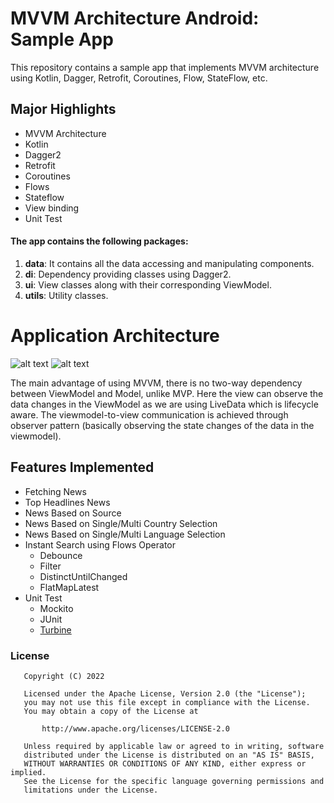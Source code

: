 # MVVM Architecture Android: Sample App
This repository contains a sample app that implements MVVM architecture using Kotlin, Dagger,
Retrofit, Coroutines, Flow, StateFlow, etc.

## Major Highlights

- MVVM Architecture
- Kotlin
- Dagger2
- Retrofit
- Coroutines
- Flows
- Stateflow
- View binding
- Unit Test

#### The app contains the following packages:
1. **data**: It contains all the data accessing and manipulating components.
2. **di**: Dependency providing classes using Dagger2.
3. **ui**: View classes along with their corresponding ViewModel.
4. **utils**: Utility classes.

# Application Architecture
![alt text](https://cdn-images-1.medium.com/max/1600/1*OqeNRtyjgWZzeUifrQT-NA.png)
![alt text](https://media.geeksforgeeks.org/wp-content/uploads/20210720231513/viewmodal.png)

The main advantage of using MVVM, there is no two-way dependency between ViewModel and Model, unlike MVP. Here the view can observe the data changes in the ViewModel as we are using LiveData which is lifecycle aware. The viewmodel-to-view communication is achieved through observer pattern (basically observing the state changes of the data in the viewmodel).


  ## Features Implemented

- Fetching News
- Top Headlines News
- News Based on Source
- News Based on Single/Multi Country Selection
- News Based on Single/Multi Language Selection
- Instant Search using Flows Operator
  * Debounce
  * Filter
  * DistinctUntilChanged
  * FlatMapLatest
- Unit Test
  - Mockito
  - JUnit
  - [Turbine](https://github.com/cashapp/turbine/)

### License

```
   Copyright (C) 2022

   Licensed under the Apache License, Version 2.0 (the "License");
   you may not use this file except in compliance with the License.
   You may obtain a copy of the License at

       http://www.apache.org/licenses/LICENSE-2.0

   Unless required by applicable law or agreed to in writing, software
   distributed under the License is distributed on an "AS IS" BASIS,
   WITHOUT WARRANTIES OR CONDITIONS OF ANY KIND, either express or implied.
   See the License for the specific language governing permissions and
   limitations under the License.
```
